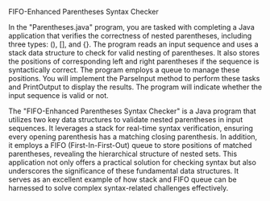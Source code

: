FIFO-Enhanced Parentheses Syntax Checker

In the "Parentheses.java" program, you are tasked with completing a Java application that verifies the correctness of nested parentheses, including three types: (), [], and {}. The program reads an input sequence and uses a stack data structure to check for valid nesting of parentheses. It also stores the positions of corresponding left and right parentheses if the sequence is syntactically correct. The program employs a queue to manage these positions. You will implement the ParseInput method to perform these tasks and PrintOutput to display the results. The program will indicate whether the input sequence is valid or not.

The "FIFO-Enhanced Parentheses Syntax Checker" is a Java program that utilizes two key data structures to validate nested parentheses in input sequences. It leverages a stack for real-time syntax verification, ensuring every opening parenthesis has a matching closing parenthesis. In addition, it employs a FIFO (First-In-First-Out) queue to store positions of matched parentheses, revealing the hierarchical structure of nested sets. This application not only offers a practical solution for checking syntax but also underscores the significance of these fundamental data structures. It serves as an excellent example of how stack and FIFO queue can be harnessed to solve complex syntax-related challenges effectively.
